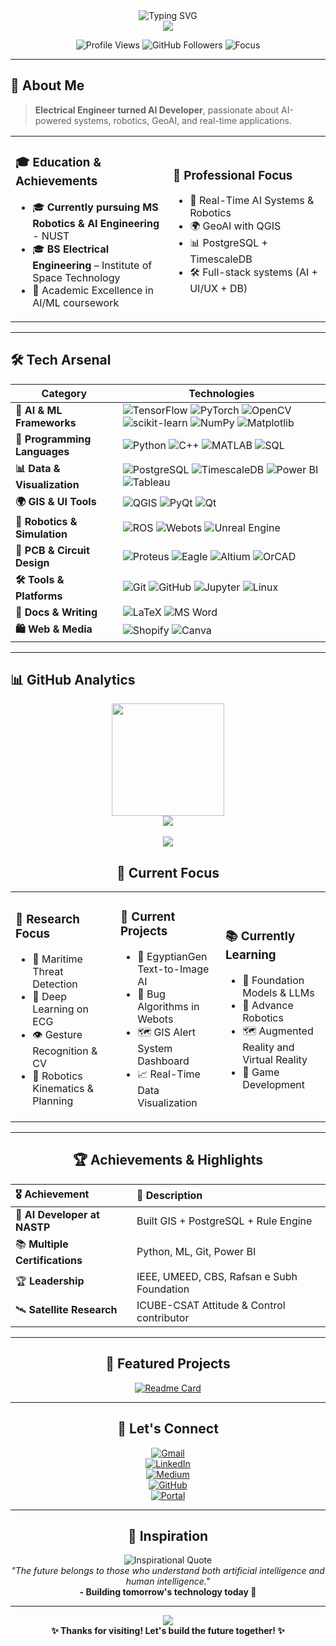 <!-- Typing SVG with ocean theme -->
<div align="center">
  <img src="https://readme-typing-svg.herokuapp.com?font=Fira+Code&size=35&duration=3000&pause=1000&color=4682B4&center=true&vCenter=true&width=800&height=100&lines=Hi+%F0%9F%91%8B%2C+I'm+Rabbia+Waheed;AI+Developer+%26+Robotics+Engineer;GeoAI+Enthusiast+%F0%9F%8C%8D;Full-Stack+Problem+Solver" alt="Typing SVG" />
</div>

<div align="center">
  <img src="https://capsule-render.vercel.app/api?type=waving&color=gradient&customColorList=2,8,14,20,26&height=120&section=header&text=&fontSize=0" />
</div>

<p align="center">
  <img src="https://komarev.com/ghpvc/?username=rabbia67&color=4682b4&style=for-the-badge&label=Profile+Views" alt="Profile Views" />
  <img src="https://img.shields.io/github/followers/rabbia67?color=40e0d0&style=for-the-badge&logo=github&label=Followers" alt="GitHub Followers" />
  <img src="https://img.shields.io/badge/Focus-AI%2C%20GeoAI%2C%20Robotics-008B8B?style=for-the-badge" alt="Focus" />
</p>

---

## 🚀 About Me

> **Electrical Engineer turned AI Developer**, passionate about AI-powered systems, robotics, GeoAI, and real-time applications.

<table align="center">
<tr>
<td width="50%">

### 🎓 **Education & Achievements**
- 🎓 **Currently pursuing MS Robotics & AI Engineering** - NUST   
- 🎓 **BS Electrical Engineering** – Institute of Space Technology
- 🌟 Academic Excellence in AI/ML coursework


</td>
<td width="50%">

### 💼 **Professional Focus**
- 🤖 Real-Time AI Systems & Robotics  
- 🌍 GeoAI with QGIS  
- 📊 PostgreSQL + TimescaleDB  
- 🛠️ Full-stack systems (AI + UI/UX + DB)  

</td>
</tr>
</table>

---

## 🛠️ **Tech Arsenal**

<div align="center">

| **Category**                | **Technologies** |
|----------------------------|------------------|
| **🤖 AI & ML Frameworks**  | ![TensorFlow](https://img.shields.io/badge/TensorFlow-FF6F00?style=flat-square&logo=tensorflow&logoColor=white) ![PyTorch](https://img.shields.io/badge/PyTorch-EE4C2C?style=flat-square&logo=pytorch&logoColor=white) ![OpenCV](https://img.shields.io/badge/OpenCV-27338e?style=flat-square&logo=opencv&logoColor=white) ![scikit-learn](https://img.shields.io/badge/scikit--learn-F7931E?style=flat-square&logo=scikit-learn&logoColor=white) ![NumPy](https://img.shields.io/badge/NumPy-013243?style=flat-square&logo=numpy&logoColor=white) ![Matplotlib](https://img.shields.io/badge/Matplotlib-11557C?style=flat-square&logo=matplotlib&logoColor=white) |
| **🧠 Programming Languages** | ![Python](https://img.shields.io/badge/Python-3776AB?style=flat-square&logo=python&logoColor=white) ![C++](https://img.shields.io/badge/C++-00599C?style=flat-square&logo=c%2B%2B&logoColor=white) ![MATLAB](https://img.shields.io/badge/MATLAB-0076A8?style=flat-square&logo=mathworks&logoColor=white) ![SQL](https://img.shields.io/badge/SQL-336791?style=flat-square&logo=postgresql&logoColor=white) |
| **📊 Data & Visualization** | ![PostgreSQL](https://img.shields.io/badge/PostgreSQL-316192?style=flat-square&logo=postgresql&logoColor=white) ![TimescaleDB](https://img.shields.io/badge/TimescaleDB-FDB515?style=flat-square&logo=timescale&logoColor=white) ![Power BI](https://img.shields.io/badge/PowerBI-F2C811?style=flat-square&logo=powerbi&logoColor=black) ![Tableau](https://img.shields.io/badge/Tableau-E97627?style=flat-square&logo=tableau&logoColor=white) |
| **🌍 GIS & UI Tools**       | ![QGIS](https://img.shields.io/badge/QGIS-589632?style=flat-square&logo=qgis&logoColor=white) ![PyQt](https://img.shields.io/badge/PyQt-41CD52?style=flat-square&logo=qt&logoColor=white) ![Qt](https://img.shields.io/badge/Qt-41CD52?style=flat-square&logo=qt&logoColor=white) |
| **🤖 Robotics & Simulation**| ![ROS](https://img.shields.io/badge/ROS-22314E?style=flat-square&logo=ros&logoColor=white) ![Webots](https://img.shields.io/badge/Webots-000000?style=flat-square&logo=cyberbotics&logoColor=white) ![Unreal Engine](https://img.shields.io/badge/Unreal%20Engine-0E1128?style=flat-square&logo=unrealengine&logoColor=white) |
| **🧩 PCB & Circuit Design** | ![Proteus](https://img.shields.io/badge/Proteus-2C3539?style=flat-square&logo=proteus&logoColor=white) ![Eagle](https://img.shields.io/badge/Eagle-FF0000?style=flat-square&logo=autodesk&logoColor=white) ![Altium](https://img.shields.io/badge/Altium%20Designer-FFCC00?style=flat-square&logo=altium&logoColor=black) ![OrCAD](https://img.shields.io/badge/OrCAD-FF6F00?style=flat-square&logoColor=white) |
| **🛠️ Tools & Platforms**   | ![Git](https://img.shields.io/badge/Git-F05032?style=flat-square&logo=git&logoColor=white) ![GitHub](https://img.shields.io/badge/GitHub-181717?style=flat-square&logo=github&logoColor=white) ![Jupyter](https://img.shields.io/badge/Jupyter-F37626?style=flat-square&logo=jupyter&logoColor=white) ![Linux](https://img.shields.io/badge/Linux-FCC624?style=flat-square&logo=linux&logoColor=black) |
| **📝 Docs & Writing**       | ![LaTeX](https://img.shields.io/badge/LaTeX-008080?style=flat-square&logo=latex&logoColor=white) ![MS Word](https://img.shields.io/badge/Microsoft%20Word-2B579A?style=flat-square&logo=microsoft-word&logoColor=white) |
| **🛍️ Web & Media**         | ![Shopify](https://img.shields.io/badge/Shopify-7AB55C?style=flat-square&logo=shopify&logoColor=white) ![Canva](https://img.shields.io/badge/Canva-00C4CC?style=flat-square&logo=canva&logoColor=white) |

</div>


---

## 📊 **GitHub Analytics**

<div align="center">

<!-- GitHub stats: contributions, commits, stars, etc. -->
  <img height="180em" src="https://github-readme-stats.vercel.app/api?username=rabbia67&show_icons=true&theme=tokyonight&include_all_commits=true&count_private=true" />


<br/>

<!-- GitHub trophy board -->
<div align="center">
  <img src="https://github-profile-trophy.vercel.app/?username=rabbia67&theme=tokyonight&no-frame=true&no-bg=true&margin-w=4" />
</div>

<br/>

<!-- Alternative contribution activity graph -->
<div align="center">
  <img src="https://github-profile-summary-cards.vercel.app/api/cards/profile-details?username=rabbia67&theme=tokyonight" />
</div>



## 🎯 **Current Focus**

<table align="center">
<tr>
<td width="33%">

### 🔬 **Research Focus**
- 🚢 Maritime Threat Detection  
- 🧠 Deep Learning on ECG  
- 👁️ Gesture Recognition & CV  
- 🧪 Robotics Kinematics & Planning  

</td>
<td width="33%">

### 🚀 **Current Projects**
- 📡 EgyptianGen Text-to-Image AI  
- 🤖 Bug Algorithms in Webots  
- 🗺️ GIS Alert System Dashboard  
- 📈 Real-Time Data Visualization  

</td>
<td width="33%">

### 📚 **Currently Learning**
- 🧠 Foundation Models & LLMs  
- 📱 Advance Robotics
- 🗺️ Augmented Reality and Virtual Reality 
- 🤖 Game Development 

</td>
</tr>
</table>

---

## 🏆 **Achievements & Highlights**

<div align="center">

| 🎖️ Achievement | 📝 Description |
|:---|:---|
| 🧪 **AI Developer at NASTP** | Built GIS + PostgreSQL + Rule Engine |
| 📚 **Multiple Certifications** | Python, ML, Git, Power BI |
| 🏆 **Leadership** | IEEE, UMEED, CBS, Rafsan e Subh Foundation |
| 🛰️ **Satellite Research** | ICUBE-CSAT Attitude & Control contributor |

</div>

---

## 🌟 **Featured Projects**

<div align="center">

[![Readme Card](https://github-readme-stats.vercel.app/api/pin/?username=rabbia67&repo=EgyptianGen&theme=tokyonight)](https://github.com/rabbia67/EgyptianGen)

</div>

---

## 🤝 **Let's Connect**

<div align="center">

[![Gmail](https://img.shields.io/badge/Gmail-rabbiawaheed3952@gmail.com-D14836?style=for-the-badge&logo=gmail&logoColor=white)](mailto:rabbiawaheed3952@gmail.com)  
[![LinkedIn](https://img.shields.io/badge/LinkedIn-RabbiaWaheed-0077B5?style=for-the-badge&logo=linkedin&logoColor=white)](https://linkedin.com/in/rabbia-waheed-02b96921a/)  
[![Medium](https://img.shields.io/badge/Medium-Articles-000000?style=for-the-badge&logo=medium&logoColor=white)](https://medium.com/@rabbiawaheed395)  
[![GitHub](https://img.shields.io/badge/GitHub-rabbia67-181717?style=for-the-badge&logo=github&logoColor=white)](https://github.com/rabbia67)  
[![Portal](https://img.shields.io/badge/Portal-Website-28a745?style=for-the-badge&logo=google-chrome&logoColor=white)](https://github.com/rabbia67/rabbia67)

</div>



---

## 💭 **Inspiration**

<div align="center">
  <img src="https://quotes-github-readme.vercel.app/api?type=horizontal&theme=tokyonight" alt="Inspirational Quote" />
</div>

<div align="center">
  <i>"The future belongs to those who understand both artificial intelligence and human intelligence."</i>  
  <br>
  <b>- Building tomorrow's technology today 🚀</b>
</div>

---

<div align="center">
  <img src="https://capsule-render.vercel.app/api?type=waving&color=gradient&customColorList=2,8,14,20,26&height=120&section=footer&text=&fontSize=0" />
</div>

<div align="center">
  <b>✨ Thanks for visiting! Let's build the future together! ✨</b>
</div>
